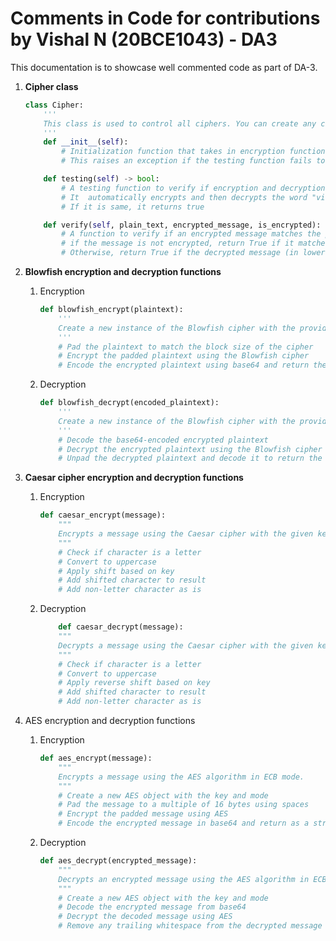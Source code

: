 # Comments in Code for contributions by Vishal N (20BCE1043) - DA3

This documentation is to showcase well commented code as part of DA-3.

1. **Cipher class**

    ```python
    class Cipher:
        '''
        This class is used to control all ciphers. You can create any cipher by passing it's name and references to it's encryption and decryption function as parameters to this class.
        '''
        def __init__(self):
            # Initialization function that takes in encryption function, decryption function and a description of the cipher
            # This raises an exception if the testing function fails to verify the encryption and decryption functions

        def testing(self) -> bool:
            # A testing function to verify if encryption and decryption are working correctly.
            # It  automatically encrypts and then decrypts the word "vishal". If the output is not the same as "vishal", it returns false.
            # If it is same, it returns true

        def verify(self, plain_text, encrypted_message, is_encrypted):
            # A function to verify if an encrypted message matches the plain text
            # if the message is not encrypted, return True if it matches the plain text
            # Otherwise, return True if the decrypted message (in lowercase) matches the plain text (in lowercase)
    ```

2. **Blowfish encryption and decryption functions**

    1. Encryption

        ```python
        def blowfish_encrypt(plaintext):
            '''
            Create a new instance of the Blowfish cipher with the provided key and ECB mode
            '''
            # Pad the plaintext to match the block size of the cipher
            # Encrypt the padded plaintext using the Blowfish cipher
            # Encode the encrypted plaintext using base64 and return the result
        ```

    2. Decryption

        ```python
        def blowfish_decrypt(encoded_plaintext):
            '''
            Create a new instance of the Blowfish cipher with the provided key and ECB mode
            '''
            # Decode the base64-encoded encrypted plaintext
            # Decrypt the encrypted plaintext using the Blowfish cipher
            # Unpad the decrypted plaintext and decode it to return the result
        ```

3. **Caesar cipher encryption and decryption functions**

    1. Encryption

        ```python
        def caesar_encrypt(message):
            """
            Encrypts a message using the Caesar cipher with the given key.
            """
            # Check if character is a letter
            # Convert to uppercase
            # Apply shift based on key
            # Add shifted character to result
            # Add non-letter character as is
        ```

    2. Decryption

        ```python
            def caesar_decrypt(message):
            """
            Decrypts a message using the Caesar cipher with the given key.
            """
            # Check if character is a letter
            # Convert to uppercase
            # Apply reverse shift based on key
            # Add shifted character to result
            # Add non-letter character as is
        ```

4. AES encryption and decryption functions

    1. Encryption

        ```python
        def aes_encrypt(message):
            """
            Encrypts a message using the AES algorithm in ECB mode.
            """
            # Create a new AES object with the key and mode
            # Pad the message to a multiple of 16 bytes using spaces
            # Encrypt the padded message using AES
            # Encode the encrypted message in base64 and return as a string
        ```

    2. Decryption
        ```python
        def aes_decrypt(encrypted_message):
            """
            Decrypts an encrypted message using the AES algorithm in ECB mode.
            """
            # Create a new AES object with the key and mode
            # Decode the encrypted message from base64
            # Decrypt the decoded message using AES
            # Remove any trailing whitespace from the decrypted message and return
        ```
